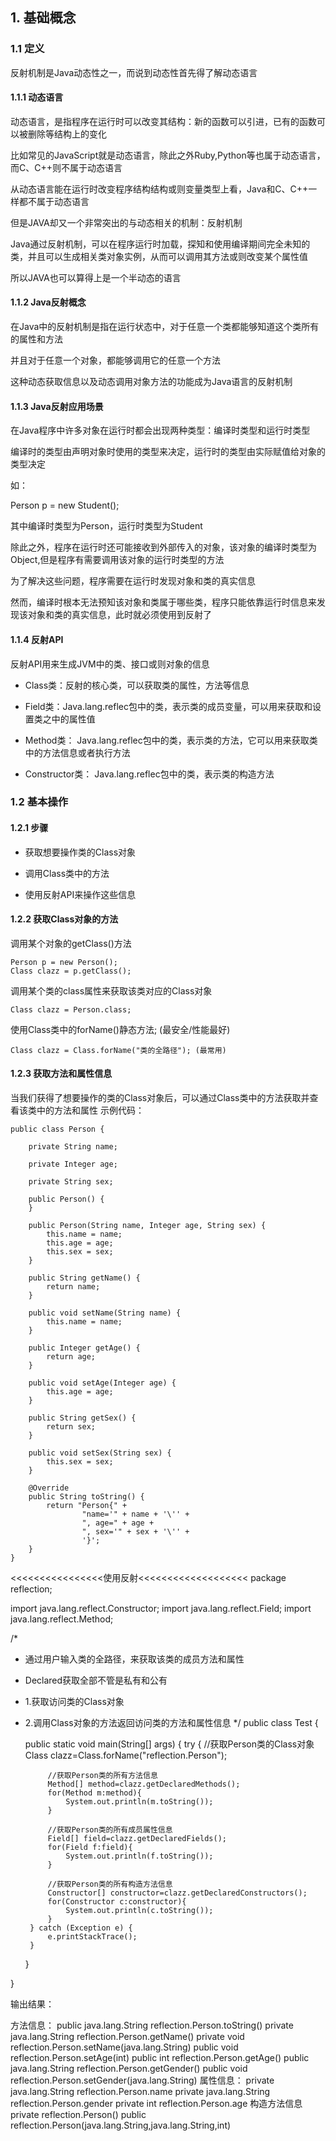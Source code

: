 ## 1. 基础概念

### 1.1 定义

反射机制是Java动态性之一，而说到动态性首先得了解动态语言

#### 1.1.1 动态语言

动态语言，是指程序在运行时可以改变其结构：新的函数可以引进，已有的函数可以被删除等结构上的变化

比如常见的JavaScript就是动态语言，除此之外Ruby,Python等也属于动态语言，而C、C++则不属于动态语言

从动态语言能在运行时改变程序结构结构或则变量类型上看，Java和C、C++一样都不属于动态语言
 
但是JAVA却又一个非常突出的与动态相关的机制：反射机制

Java通过反射机制，可以在程序运行时加载，探知和使用编译期间完全未知的类，并且可以生成相关类对象实例，从而可以调用其方法或则改变某个属性值

所以JAVA也可以算得上是一个半动态的语言

#### 1.1.2 Java反射概念

在Java中的反射机制是指在运行状态中，对于任意一个类都能够知道这个类所有的属性和方法

并且对于任意一个对象，都能够调用它的任意一个方法

这种动态获取信息以及动态调用对象方法的功能成为Java语言的反射机制

#### 1.1.3 Java反射应用场景

在Java程序中许多对象在运行时都会出现两种类型：编译时类型和运行时类型

编译时的类型由声明对象时使用的类型来决定，运行时的类型由实际赋值给对象的类型决定
 
如：

Person p = new Student();

其中编译时类型为Person，运行时类型为Student

除此之外，程序在运行时还可能接收到外部传入的对象，该对象的编译时类型为Object,但是程序有需要调用该对象的运行时类型的方法

为了解决这些问题，程序需要在运行时发现对象和类的真实信息

然而，编译时根本无法预知该对象和类属于哪些类，程序只能依靠运行时信息来发现该对象和类的真实信息，此时就必须使用到反射了

#### 1.1.4 反射API

反射API用来生成JVM中的类、接口或则对象的信息
 
* Class类：反射的核心类，可以获取类的属性，方法等信息
 
* Field类：Java.lang.reflec包中的类，表示类的成员变量，可以用来获取和设置类之中的属性值
 
* Method类： Java.lang.reflec包中的类，表示类的方法，它可以用来获取类中的方法信息或者执行方法
 
* Constructor类： Java.lang.reflec包中的类，表示类的构造方法

### 1.2 基本操作

#### 1.2.1 步骤

* 获取想要操作类的Class对象

* 调用Class类中的方法

* 使用反射API来操作这些信息

#### 1.2.2 获取Class对象的方法

调用某个对象的getClass()方法
    
    Person p = new Person();
    Class clazz = p.getClass();

调用某个类的class属性来获取该类对应的Class对象

    Class clazz = Person.class;

使用Class类中的forName()静态方法; (最安全/性能最好)

    Class clazz = Class.forName("类的全路径"); (最常用)

#### 1.2.3 获取方法和属性信息

当我们获得了想要操作的类的Class对象后，可以通过Class类中的方法获取并查看该类中的方法和属性
示例代码：

    public class Person {
    
        private String name;
    
        private Integer age;
    
        private String sex;
    
        public Person() {
        }
    
        public Person(String name, Integer age, String sex) {
            this.name = name;
            this.age = age;
            this.sex = sex;
        }
    
        public String getName() {
            return name;
        }
    
        public void setName(String name) {
            this.name = name;
        }
    
        public Integer getAge() {
            return age;
        }
    
        public void setAge(Integer age) {
            this.age = age;
        }
    
        public String getSex() {
            return sex;
        }
    
        public void setSex(String sex) {
            this.sex = sex;
        }
    
        @Override
        public String toString() {
            return "Person{" +
                    "name='" + name + '\'' +
                    ", age=" + age +
                    ", sex='" + sex + '\'' +
                    '}';
        }
    }

<<<<<<<<<<<<<<<<使用反射<<<<<<<<<<<<<<<<<<<
package reflection;

import java.lang.reflect.Constructor;
import java.lang.reflect.Field;
import java.lang.reflect.Method;

/*
 * 通过用户输入类的全路径，来获取该类的成员方法和属性
 * Declared获取全部不管是私有和公有
 * 1.获取访问类的Class对象
 * 2.调用Class对象的方法返回访问类的方法和属性信息
 */
public class Test {

    public static void main(String[] args) {
        try {
            //获取Person类的Class对象
            Class clazz=Class.forName("reflection.Person");

            //获取Person类的所有方法信息
            Method[] method=clazz.getDeclaredMethods();
            for(Method m:method){
                System.out.println(m.toString());
            }

            //获取Person类的所有成员属性信息
            Field[] field=clazz.getDeclaredFields();
            for(Field f:field){
                System.out.println(f.toString());
            }

            //获取Person类的所有构造方法信息
            Constructor[] constructor=clazz.getDeclaredConstructors();
            for(Constructor c:constructor){
                System.out.println(c.toString());
            }
        } catch (Exception e) {
            e.printStackTrace();
        }
    }

}

输出结果：

方法信息： 
public java.lang.String reflection.Person.toString() 
private java.lang.String reflection.Person.getName() 
private void reflection.Person.setName(java.lang.String) 
public void reflection.Person.setAge(int) 
public int reflection.Person.getAge() 
public java.lang.String reflection.Person.getGender() 
public void reflection.Person.setGender(java.lang.String) 
属性信息： 
private java.lang.String reflection.Person.name 
private java.lang.String reflection.Person.gender 
private int reflection.Person.age 
构造方法信息 
private reflection.Person() 
public reflection.Person(java.lang.String,java.lang.String,int)